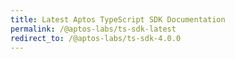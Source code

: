 ```yaml
---
title: Latest Aptos TypeScript SDK Documentation
permalink: /@aptos-labs/ts-sdk-latest
redirect_to: /@aptos-labs/ts-sdk-4.0.0
---
```

